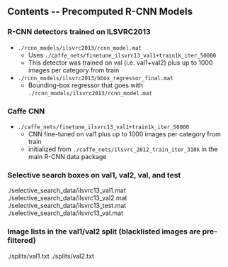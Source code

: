 ## Contents -- Precomputed R-CNN Models

### R-CNN detectors trained on ILSVRC2013
* `./rcnn_models/ilsvrc2013/rcnn_model.mat`
  * Uses `./caffe_nets/finetune_ilsvrc13_val1+train1k_iter_50000`
  * This detector was trained on val (i.e. val1+val2) plus up to 1000 images per category from train
* `./rcnn_models/ilsvrc2013/bbox_regressor_final.mat`
  * Bounding-box regressor that goes with `./rcnn_models/ilsvrc2013/rcnn_model.mat`


### Caffe CNN
* `./caffe_nets/finetune_ilsvrc13_val1+train1k_iter_50000`
  * CNN fine-tuned on val1 plus up to 1000 images per category from train
  * initialized from `./caffe_nets/ilsvrc_2012_train_iter_310k` in the main R-CNN data package

### Selective search boxes on val1, val2, val, and test
./selective_search_data/ilsvrc13_val1.mat
./selective_search_data/ilsvrc13_val2.mat
./selective_search_data/ilsvrc13_test.mat
./selective_search_data/ilsvrc13_val.mat


### Image lists in the val1/val2 split (blacklisted images are pre-filtered)
./splits/val1.txt
./splits/val2.txt
